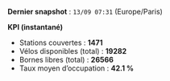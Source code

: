 **Dernier snapshot** : `13/09 07:31` (Europe/Paris)

**KPI (instantané)**

- Stations couvertes : **1471**
- Vélos disponibles (total) : **19282**
- Bornes libres (total) : **26566**
- Taux moyen d’occupation : **42.1 %**
